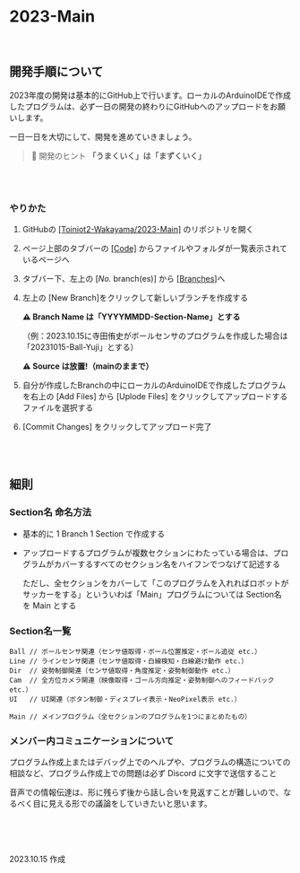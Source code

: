 # 2023-Main

<br>

## 開発手順について

2023年度の開発は基本的にGitHub上で行います。ローカルのArduinoIDEで作成したプログラムは、必ず一日の開発の終わりにGitHubへのアップロードをお願いします。

一日一日を大切にして、開発を進めていきましょう。

> :bell: 開発のヒント __「うまくいく」は「まずくいく」__

<br><br>

### やりかた

1. GitHubの [[Toiniot2-Wakayama/2023-Main]](https://github.com/Toiniot2-Wakayama/2023-Main) のリポジトリを開く
2. ページ上部のタブバーの [[Code]](https://github.com/Toiniot2-Wakayama/2023-Main) からファイルやフォルダが一覧表示されているページへ
3. タブバー下、左上の [_No._ branch(es)] から [[Branches]](https://github.com/Toiniot2-Wakayama/2023-Main/branches)へ
4. 左上の [New Branch]をクリックして新しいブランチを作成する
   
   **:warning: Branch Name は「YYYYMMDD-Section-Name」とする**

   （例：2023.10.15に寺田侑史がボールセンサのプログラムを作成した場合は「20231015-Ball-Yuji」とする）
   
   **:warning: Source は放置!（mainのままで）**
   
6. 自分が作成したBranchの中にローカルのArduinoIDEで作成したプログラムを右上の [Add Files] から [Uplode Files] をクリックしてアップロードするファイルを選択する
7. [Commit Changes] をクリックしてアップロード完了

<br><br>

## 細則

### Section名 命名方法
- 基本的に 1 Branch 1 Section で作成する
- アップロードするプログラムが複数セクションにわたっている場合は、プログラムがカバーするすべてのセクション名をハイフンでつなげて記述する

  ただし、全セクションをカバーして「このプログラムを入れればロボットがサッカーをする」といういわば「Main」プログラムについては Section名 を Main とする

### Section名一覧

```
Ball // ボールセンサ関連（センサ値取得・ボール位置推定・ボール追従 etc.）
Line // ラインセンサ関連（センサ値取得・白線検知・白線避け動作 etc.）
Dir  // 姿勢制御関連（センサ値取得・角度推定・姿勢制御動作 etc.）
Cam  // 全方位カメラ関連（映像取得・ゴール方向推定・姿勢制御へのフィードバック etc.）
UI   // UI関連（ボタン制御・ディスプレイ表示・NeoPixel表示 etc.）

Main // メインプログラム（全セクションのプログラムを1つにまとめたもの）
```

### メンバー内コミュニケーションについて

プログラム作成上またはデバッグ上でのヘルプや、プログラムの構造についての相談など、プログラム作成上での問題は必ず Discord に文字で送信すること

音声での情報伝達は、形に残らず後から話し合いを見返すことが難しいので、なるべく目に見える形での議論をしていきたいと思います。

<br><br><br>

2023.10.15 作成
